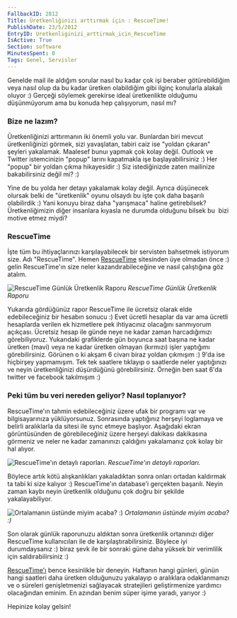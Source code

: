 ```yaml
---
FallbackID: 2812
Title: Üretkenliğinizi arttırmak için : RescueTime!
PublishDate: 23/5/2012
EntryID: Uretkenliginizi_arttirmak_icin_RescueTime
IsActive: True
Section: software
MinutesSpent: 0
Tags: Genel, Servisler
---
```

Genelde mail ile aldığım sorular nasıl bu kadar çok işi beraber
götürebildiğim veya nasıl olup da bu kadar üretken olabildiğim gibi
ilginç konularla alakalı oluyor :) Gerçeği söylemek gerekirse ideal
üretkenlikte olduğumu düşünmüyorum ama bu konuda hep çalışıyorum, nasıl
mı?

### Bize ne lazım?

Üretkenliğinizi arttırmanın iki önemli yolu var. Bunlardan biri mevcut
üretkenliğinizi görmek, sizi yavaşlatan, tabiri caiz ise "yoldan
çıkaran" şeyleri yakalamak. Maalesef bunuı yapmak çok kolay değil.
Outlook ve Twitter istemcinizin "popup" larını kapatmakla işe
başlayabilirsiniz :) Her "popup" bir yoldan çıkma hikayesidir :) Siz
istediğinizde zaten mailinize bakabilirsiniz değil mi? :)

Yine de bu yolda her detayı yakalamak kolay değil. Ayrıca düşünecek
olursak belki de "üretkenlik" oyunu olsaydı bu işte çok daha başarılı
olabilirdik :) Yani konuyu biraz daha "yarışmaca" haline getirebilsek?
Üretkenliğimizin diğer insanlara kıyasla ne durumda olduğunu bilsek bu 
bizi motive etmez miydi?

### RescueTime

İşte tüm bu ihtiyaçlarınızı karşılayabilecek bir servisten bahsetmek
istiyorum size. Adı "RescueTime". Hemen
[RescueTime](http://j.mp/rescuetimedaron) sitesinden üye olmadan önce :)
gelin RescueTime'ın size neler kazandırabileceğine ve nasıl çalıştığına
göz atalım.

![RescueTime Günlük Üretkenlik
Raporu](media/Uretkenliginizi_arttirmak_icin_RescueTime/rescuetime_1.png)
*RescueTime Günlük Üretkenlik Raporu*

Yukarıda gördüğünüz rapor RescueTime ile ücretsiz olarak elde
edebileceğiniz bir hesabın sonucu :) Evet ücretli hesaplar da var ama
ücretli hesaplarda verilen ek hizmetlere pek ihtiyacınız olacağını
sanmıyorum açıkçası. Ücretsiz hesap ile günde neye ne kadar zaman
harcadığımızı görebiliyoruz. Yukarıdaki grafiklerde gün boyunca saat
başına ne kadar üretken (mavi) veya ne kadar üretken olmayan (kırmızı)
işler yaptığımı görebilirsiniz. Görünen o ki akşam 6 civarı biraz yoldan
çıkmışım :) 9'da ise hiçbirşey yapmamışım. Tek tek saatlere tıklayıp o
saatlerde neler yaptığınızı ve neyin üretkenliğinizi düşürdüğünü
görebilirsiniz. Örneğin ben saat 6'da twitter ve facebook takılmışım :)

### Peki tüm bu veri nereden geliyor? Nasıl toplanıyor?

RescueTime'ın tahmin edebileceğiniz üzere ufak bir programı var ve
bilgisayarınıza yüklüyorsunuz. Sonrasında yaptığınız herşeyi loglamaya
ve belirli aralıklarla da sitesi ile sync etmeye başlıyor. Aşağıdaki
ekran görüntüsünden de görebileceğiniz üzere herşeyi dakikası dakikasına
görmeniz ve neler ne kadar zamanınızı çaldığını yakalamanız çok kolay
bir hal alıyor.

![RescueTime'ın detaylı
raporları.](media/Uretkenliginizi_arttirmak_icin_RescueTime/rescuetime_2.png)
*RescueTime'ın detaylı raporları.*

Böylece artık kötü alışkanlıkları yakaladıktan sonra onları ortadan
kaldırmak ta tabi ki size kalıyor :) RescueTime'ın database'i gerçekten
başarılı. Neyin zaman kaybı neyin üretkenlik olduğunu çok doğru bir
şekilde yakalayabiliyor.

![Ortalamanın üstünde miyim acaba?
:)](media/Uretkenliginizi_arttirmak_icin_RescueTime/rescuetime_3.png)
*Ortalamanın üstünde miyim acaba? :)*

Son olarak günlük raporunuzu aldıktan sonra üretkenlik ortanınızı diğer
RescueTime kullanıcıları ile de karşılaştırabilirsiniz. Böylece iyi
durumdaysanız :) biraz şevk ile bir sonraki güne daha yüksek bir
verimlilik için saldırabilirsiniz :)

[RescueTime'ı](http://j.mp/rescuetimedaron) bence kesinlikle bir deneyin.
Haftanın hangi günleri, günün hangi saatleri daha üretken olduğunuzu
yakalayıp o aralıklara odaklanmanızı ve o süreleri genişletmenizi
sağlayacak stratejileri geliştirmenize yardımcı olacağından eminim. En
azından benim süper işime yaradı, yarıyor :)

Hepinize kolay gelsin!


